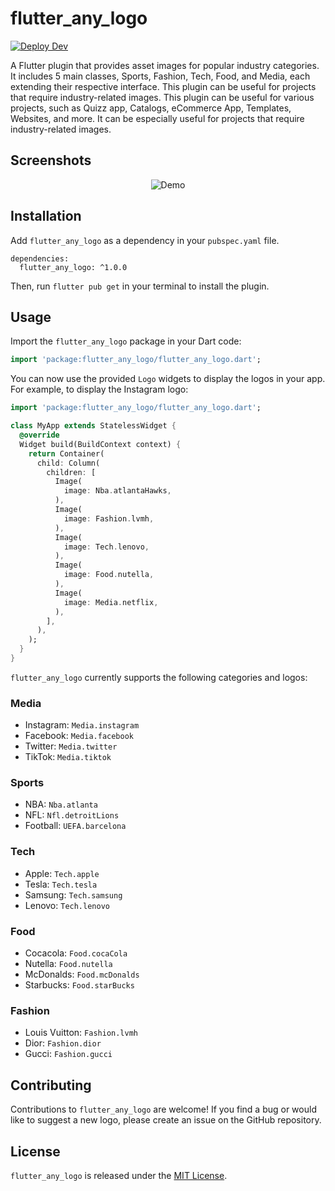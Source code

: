# flutter_any_logo

[![Deploy Dev](https://github.com/JordyHers/flutter_any_logo/actions/workflows/deploy_dev.yml/badge.svg?branch=main)](https://github.com/JordyHers/flutter_any_logo/actions/workflows/deploy_dev.yml)

A Flutter plugin that provides asset images for popular industry categories.
It includes 5 main classes, Sports, Fashion, Tech, Food, and Media, each extending their respective interface.
This plugin can be useful for projects that require industry-related images. This plugin can be useful for various
projects, such as Quizz app, Catalogs, eCommerce App, Templates, Websites, and more. It can be especially useful for projects that require industry-related images.

## Screenshots

<p align="center">
  <img src="https://user-images.githubusercontent.com/49708438/234598133-8159f94e-63ac-4dfc-acd8-bb5c7901c0da.gif" alt="Demo"/>
</p>


## Installation

Add `flutter_any_logo` as a dependency in your `pubspec.yaml` file.

```
dependencies:
  flutter_any_logo: ^1.0.0
```

Then, run `flutter pub get` in your terminal to install the plugin.

## Usage

Import the `flutter_any_logo` package in your Dart code:

```dart
import 'package:flutter_any_logo/flutter_any_logo.dart';
```

You can now use the provided `Logo` widgets to display the logos in your app. For example, to display the Instagram logo:

```dart
import 'package:flutter_any_logo/flutter_any_logo.dart';

class MyApp extends StatelessWidget {
  @override
  Widget build(BuildContext context) {
    return Container(
      child: Column(
        children: [
          Image(
            image: Nba.atlantaHawks,
          ),
          Image(
            image: Fashion.lvmh,
          ),
          Image(
            image: Tech.lenovo,
          ),
          Image(
            image: Food.nutella,
          ),
          Image(
            image: Media.netflix,
          ),
        ],
      ),
    );
  }
}
```


`flutter_any_logo` currently supports the following categories and logos:

### Media

- Instagram: `Media.instagram`
- Facebook: `Media.facebook`
- Twitter: `Media.twitter`
- TikTok: `Media.tiktok`

### Sports

- NBA: `Nba.atlanta`
- NFL: `Nfl.detroitLions`
- Football: `UEFA.barcelona`


### Tech

- Apple: `Tech.apple`
- Tesla: `Tech.tesla`
- Samsung: `Tech.samsung`
- Lenovo: `Tech.lenovo`

### Food

- Cocacola: `Food.cocaCola`
- Nutella: `Food.nutella`
- McDonalds: `Food.mcDonalds`
- Starbucks: `Food.starBucks`


### Fashion

- Louis Vuitton: `Fashion.lvmh`
- Dior: `Fashion.dior`
- Gucci: `Fashion.gucci`

## Contributing

Contributions to `flutter_any_logo` are welcome! If you find a bug or would like to suggest a new logo, please create an issue on the GitHub repository.

## License

`flutter_any_logo` is released under the [MIT License](https://github.com/example/flutter_any_logo/blob/main/LICENSE).


